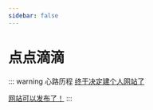 ```yaml
---
sidebar: false
---
```


# 点点滴滴

::: warning 心路历程
[终于决定建个人网站了](./personalwebsitebuild.md)

[网站可以发布了！](./siterelease.md)
:::